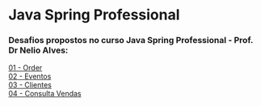 # Java Spring Professional

### Desafios propostos no curso Java Spring Professional - Prof. Dr Nelio Alves:

[01 - Order]()<br>
[02 - Eventos]()<br>
[03 - Clientes]()<br>
[04 - Consulta Vendas]()<br>







